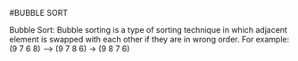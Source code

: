#BUBBLE SORT

Bubble Sort: Bubble sorting is a type of sorting technique in which adjacent element is swapped with each other if they are in wrong order.
For example: (9 7 6 8) –> (9 7 8 6) -> (9 8 7 6)
